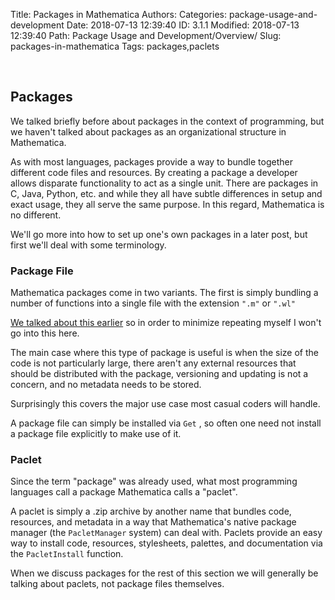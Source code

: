Title: Packages in Mathematica
Authors: 
Categories: package-usage-and-development
Date: 2018-07-13 12:39:40
ID: 3.1.1
Modified: 2018-07-13 12:39:40
Path: Package Usage and Development/Overview/
Slug: packages-in-mathematica
Tags: packages,paclets

<a id="packages" style="width:0;height:0;margin:0;padding:0;">&zwnj;</a>

## Packages

We talked briefly before about packages in the context of programming, but we haven't talked about packages as an organizational structure in Mathematica.

As with most languages, packages provide a way to bundle together different code files and resources. By creating a package a developer allows disparate functionality to act as a single unit. There are packages in C, Java, Python, etc. and while they all have subtle differences in setup and exact usage, they all serve the same purpose. In this regard, Mathematica is no different.

We'll go more into how to set up one's own packages in a later post, but first we'll deal with some terminology.

### Package File

Mathematica packages come in two variants. The first is simply bundling a number of functions into a single file with the extension  ```".m"```  or  ```".wl"```

[We talked about this earlier](https://www.wolframcloud.com/objects/b3m2a1/tutorial/mathematica-programming/higher-level-functionality/packages.html)  so in order to minimize repeating myself I won't go into this here.

The main case where this type of package is useful is when the size of the code is not particularly large, there aren't any external resources that should be distributed with the package, versioning and updating is not a concern, and no metadata needs to be stored.

Surprisingly this covers the major use case most casual coders will handle.

A package file can simply be installed via  ```Get``` , so often one need not install a package file explicitly to make use of it.

### Paclet

Since the term "package" was already used, what most programming languages call a package Mathematica calls a "paclet".

A paclet is simply a .zip archive by another name that bundles code, resources, and metadata in a way that Mathematica's native package manager (the  ```PacletManager```  system) can deal with.  Paclets provide an easy way to install code, resources, stylesheets, palettes, and documentation via the  ```PacletInstall```  function.

When we discuss packages for the rest of this section we will generally be talking about paclets, not package files themselves.